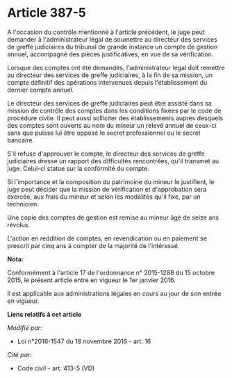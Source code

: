 # Article 387-5

A l'occasion du contrôle mentionné à l'article précédent, le juge peut demander à l'administrateur légal de soumettre au
directeur des services de greffe judiciaires du tribunal de grande instance un compte de gestion annuel, accompagné des
pièces justificatives, en vue de sa vérification.

Lorsque des comptes ont été demandés, l'administrateur légal doit remettre au directeur des services de greffe judiciaires, à
la fin de sa mission, un compte définitif des opérations intervenues depuis l'établissement du dernier compte annuel.

Le directeur des services de greffe judiciaires peut être assisté dans sa mission de contrôle des comptes dans les conditions
fixées par le code de procédure civile. Il peut aussi solliciter des établissements auprès desquels des comptes sont ouverts
au nom du mineur un relevé annuel de ceux-ci sans que puisse lui être opposé le secret professionnel ou le secret bancaire.

S'il refuse d'approuver le compte, le directeur des services de greffe judiciaires dresse un rapport des difficultés
rencontrées, qu'il transmet au juge. Celui-ci statue sur la conformité du compte.

Si l'importance et la composition du patrimoine du mineur le justifient, le juge peut décider que la mission de vérification
et d'approbation sera exercée, aux frais du mineur et selon les modalités qu'il fixe, par un technicien.

Une copie des comptes de gestion est remise au mineur âgé de seize ans révolus.

L'action en reddition de comptes, en revendication ou en paiement se prescrit par cinq ans à compter de la majorité de
l'intéressé.

**Nota:**

Conformément à l'article 17 de l'ordonnance n° 2015-1288 du 15 octobre 2015, le présent article entre en vigueur le 1er
janvier 2016.

Il est applicable aux administrations légales en cours au jour de son entrée en vigueur.

**Liens relatifs à cet article**

_Modifié par_:

  - Loi n°2016-1547 du 18 novembre 2016 - art. 16

_Cité par_:

  - Code civil - art. 413-5 (VD)
